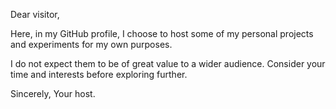 Dear visitor,

Here, in my GitHub profile, I choose to host some of my personal projects and experiments for my own purposes. 

I do not expect them to be of great value to a wider audience. Consider your time and interests before exploring further.

Sincerely,
Your host.
